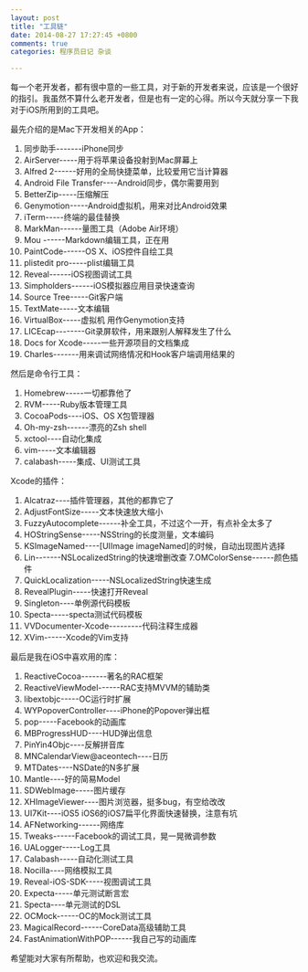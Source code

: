 ```yaml
---
layout: post
title: "工具链"
date: 2014-08-27 17:27:45 +0800
comments: true
categories: 程序员日记 杂谈

---
```


每一个老开发者，都有很中意的一些工具，对于新的开发者来说，应该是一个很好的指引。我虽然不算什么老开发者，但是也有一定的心得。所以今天就分享一下我对于iOS所用到的工具吧。

最先介绍的是Mac下开发相关的App：

1. 同步助手-------iPhone同步
2. AirServer-----用于将苹果设备投射到Mac屏幕上
3. Alfred 2------好用的全局快捷菜单，比较爱用它当计算器
4. Android File Transfer----Android同步，偶尔需要用到
5. BetterZip-----压缩解压
6. Genymotion-----Android虚拟机，用来对比Android效果
7. iTerm-----终端的最佳替换
8. MarkMan------量图工具（Adobe Air环境）
9. Mou ------Markdown编辑工具，正在用
10. PaintCode------OS X、iOS控件自绘工具
11. plistedit pro-----plist编辑工具
12. Reveal------iOS视图调试工具
13. Simpholders------iOS模拟器应用目录快速查询
14. Source Tree-----Git客户端
15. TextMate-----文本编辑
16. VirtualBox-----虚拟机 用作Genymotion支持
17. LICEcap--------Git录屏软件，用来跟别人解释发生了什么
18. Docs for Xcode-----一些开源项目的文档集成
19. Charles-------用来调试网络情况和Hook客户端调用结果的

然后是命令行工具：

1. Homebrew-----一切都靠他了
2. RVM-----Ruby版本管理工具
3. CocoaPods----iOS、OS X包管理器
4. Oh-my-zsh------漂亮的Zsh shell
5. xctool----自动化集成
6. vim-----文本编辑器
7. calabash-----集成、UI测试工具

Xcode的插件：

1. Alcatraz----插件管理器，其他的都靠它了
2. AdjustFontSize-----文本快速放大缩小
3. FuzzyAutocomplete------补全工具，不过这个一开，有点补全太多了
4. HOStringSense-----NSString的长度测量，文本编码
5. KSImageNamed----[UIImage imageNamed]的时候，自动出现图片选择
6. Lin-------NSLocalizedString的快速增删改查
7.OMColorSense------颜色插件
8. QuickLocalization-----NSLocalizedString快速生成
9. RevealPlugin-----快速打开Reveal
10. Singleton----单例源代码模板
11. Specta-----specta测试代码模板
12. VVDocumenter-Xcode---------代码注释生成器
13. XVim------Xcode的Vim支持

最后是我在iOS中喜欢用的库：

1. ReactiveCocoa-------著名的RAC框架
2. ReactiveViewModel------RAC支持MVVM的辅助类
3. libextobjc-----OC运行时扩展
4. WYPopoverController----iPhone的Popover弹出框
5. pop-----Facebook的动画库
6. MBProgressHUD----HUD弹出信息
7. PinYin4Objc----反解拼音库
8. MNCalendarView@aceontech----日历
9. MTDates----NSDate的N多扩展
10. Mantle----好的简易Model
11. SDWebImage-----图片缓存
12. XHImageViewer----图片浏览器，挺多bug，有空给改改
13. UI7Kit----iOS5 iOS6的iOS7扁平化界面快速替换，注意有坑
14. AFNetworking------网络库
15. Tweaks------Facebook的调试工具，晃一晃微调参数
16. UALogger-----Log工具
17. Calabash-----自动化测试工具
18. Nocilla----网络模拟工具
19. Reveal-iOS-SDK-----视图调试工具
20. Expecta-----单元测试断言宏
21. Specta----单元测试的DSL
22. OCMock------OC的Mock测试工具
23. MagicalRecord------CoreData高级辅助工具
24. FastAnimationWithPOP------我自己写的动画库

希望能对大家有所帮助，也欢迎和我交流。
